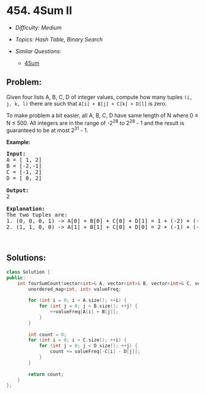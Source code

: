 # 454. 4Sum II

* *Difficulty: Medium*

* *Topics: Hash Table, Binary Search*

* *Similar Questions:*

  * [4Sum](4sum.md)

## Problem:

<p>Given four lists A, B, C, D of integer values, compute how many tuples <code>(i, j, k, l)</code> there are such that <code>A[i] + B[j] + C[k] + D[l]</code> is zero.</p>

<p>To make problem a bit easier, all A, B, C, D have same length of N where 0 &le; N &le; 500. All integers are in the range of -2<sup>28</sup> to 2<sup>28</sup> - 1 and the result is guaranteed to be at most 2<sup>31</sup> - 1.</p>

<p><b>Example:</b></p>

<pre>
<b>Input:</b>
A = [ 1, 2]
B = [-2,-1]
C = [-1, 2]
D = [ 0, 2]

<b>Output:</b>
2

<b>Explanation:</b>
The two tuples are:
1. (0, 0, 0, 1) -&gt; A[0] + B[0] + C[0] + D[1] = 1 + (-2) + (-1) + 2 = 0
2. (1, 1, 0, 0) -&gt; A[1] + B[1] + C[0] + D[0] = 2 + (-1) + (-1) + 0 = 0
</pre>

<p>&nbsp;</p>

## Solutions:

```c++
class Solution {
public:
    int fourSumCount(vector<int>& A, vector<int>& B, vector<int>& C, vector<int>& D) {
        unordered_map<int, int> valueFreq;
        
        for (int i = 0; i < A.size(); ++i) {
            for (int j = 0; j < B.size(); ++j) {
                ++valueFreq[A[i] + B[j]];
            }
        }
        
        int count = 0;
        for (int i = 0; i < C.size(); ++i) {
            for (int j = 0; j < D.size(); ++j) {
                count += valueFreq[-C[i] - D[j]];
            }
        }
        
        return count;
    }
};
```
